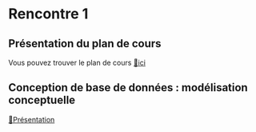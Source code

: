 # Rencontre 1

## Présentation du plan de cours

Vous pouvez trouver le plan de cours [🔗ici](@site/static/powerpoint/PC_2025H_420-4D5-EM-Département-Informatique.pdf)

## Conception de base de données : modélisation conceptuelle

[🔗Présentation](@site/static/powerpoint/420_4D5_R01_Partie_1.pdf)
